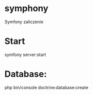 # symphony
Symfony zaliczenie
# Start
symfony server:start
# Database:
php bin/console doctrine:database:create
